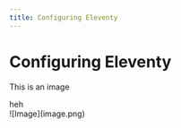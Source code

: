 ```yaml
---
title: Configuring Eleventy
---
```


# Configuring Eleventy

This is an image

<div class="text-red-200">heh</div>
![Image](image.png)
